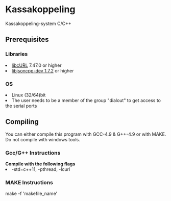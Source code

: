 # Kassakoppeling
Kassakoppeling-system C/C++

<h2>Prerequisites</h2>

<h3>Libraries</h3>
<li><a href="https://curl.haxx.se/download.html">libcURL</a> 7.47.0 or higher</li>
<li><a href="https://packages.debian.org/search?keywords=libjsoncpp-dev">libjsoncpp-dev 1.7.2</a> or higher</li>

<h3>OS</h3> 
<li>Linux (32/64)bit</li>
<li>The user needs to be a member of the group "dialout" to get access to the serial ports</li>

<h2>Compiling</h2>
You can either compile this program with GCC-4.9 & G++-4.9 or with MAKE.
<br>Do not compile with windows tools.

<h3>Gcc/G++ Instructions</h3>
<b>Compile with the following flags</b>
<li>-std=c++11, -pthread, -lcurl</li>

<h3>MAKE Instructions</h3>
make -f 'makefile_name'
